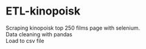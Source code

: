 # ETL-kinopoisk
Scraping kinopoisk top 250 films page with selenium.  
Data cleaning with pandas  
Load to csv file
